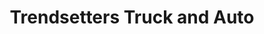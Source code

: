 ---
title: "Trendsetters Truck and Auto"
url: /portland/trendsetters-truck-and-auto/
shop: Autowerkstatt
---
